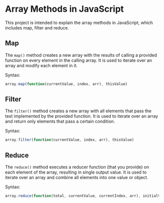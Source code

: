 # Array Methods in JavaScript

This project is intended to explain the array methods in JavaScript, which includes map, filter and reduce.

## Map

The `map()` method creates a new array with the results of calling a provided function on every element in the calling array. It is used to iterate over an array and modify each element in it.

Syntax:

```javascript
array.map(function(currentValue, index, arr), thisValue)
```

## Filter

The `filter()` method creates a new array with all elements that pass the test implemented by the provided function. It is used to iterate over an array and return only elements that pass a certain condition.

Syntax:

```javascript
array.filter(function(currentValue, index, arr), thisValue)
```

## Reduce

The `reduce()` method executes a reducer function (that you provide) on each element of the array, resulting in single output value. It is used to iterate over an array and combine all elements into one value or object.

Syntax:

````javascript
array.reduce(function(total, currentValue, currentIndex, arr), initialValue)  											    ```
````
